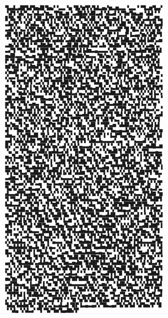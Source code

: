 ▜▄▟▃▟█▜▟▜▅▟▊▜▅▞▝▃▃▝▅▝█▞▆▜▚▜▟▃▅▞▆▃▆▃▃▝▃▃▝▝▜▃▆▜▄▞▝▟▜▝▟▞▚▃▚▟▃▞▆▃▝▛▇▃▆▝▃▟█▟▞▟▉▃▟▝▟▃▟▝▞▜▅▜▅▃▅▝▟▟▝▝▊▜▙▝▊▝▞▟▝▟▊▃▙▜▚▜▛▞▛▟▝▃▛▜▞▟▊▝▞▝█▃▆▟▐▝▃▝▉▟▛▃▟▃▟▜▄▃▙▞▛▝▝▟▚▟▃▝▊▝▟▝▅▝▊▜▝▞▄▝▅▞▞▞▛▃▙▝▊▞▞▟█▝▚▝▛▟▚▃▙▜▄▟▃▟▞▞▚▃▚▜▛▟▇▞▄▝▛▞▞▝▊▜▅▟▄▜▟▟▞▜▙▞▜▃▃▟▛▝█▝█▃▚▞▞▞▄▜▞▟▊▝▊▛▐▟▚▟▐▜▟▟▜▜▃▃▞▞▆▃▛▞▟▝▉▟▄▞▃▞▛▝▐▃▃▛▐▃▄▞▆▞▟▜▞▜▝▝▆▞▟▛▇▜▃▟▅▛▇▞▄▟▟▞▃▟▉▟▊▞▜▃▜▞▝▝▊▞▙▛▐▟█▃▆▝▟▟▐▟▛▃▅▃▆▞▟▝▉▟▝▝▚▟▇▟▆▝▄▝▃▟▊▟▊▟▅▟▜▃▞▃▙▝▆▟▇▞▜▝█▞▜▞▞▃▅▞▃▃▞▜▝▜▄▞▜▟▝▝█▜▝▜▄▟▉▝█▜▞▟▐▟▆▃▄▃▃▃▚▞▚▃▄▝▆▃▙▟▅▛▇▜▟▟▅▟▉▃▃▝▅▃▅▝▇▜▙▟▃▞▄▝▉▛▇▟▇▞▅▃▃▝▇▞▅▞▞▜▙▛▐▞▜▃▟▃▆▟▜▞▛▝▊▟▛▜▅▃▞▜▛▜▟▜▝▟▆▜▜▝▜▃▞▞▃▟▝▝▇▝▄▝▝▟█▃▞▝▊▜▞▞▟▞▛▟▆▛▇▟▝▝▐▟▆▟▜▝▇▞▚▃▞▟▄▃▝▝▇▝▅▜▝▟▝▟▆▞▃▟▊▛▐▃▞▜▅▝▝▟▜▟▄▞▅▟▛▝▄▞▝▝▅▜▞▞▙▞▚▜▞▟▊▜▙▞▜▜▙▜▛▝▃▜▚▟▚▟▟▜▙▝▃▞▅▞▜▝▅▞▃▃▜▝▚▞▄▞▙▝▚▃▙▝▃▟▐▟▇▞▞▟▞▃▙▞▚▛▇▝▅▝▞▛▐▜▃▟▇▝▝▃▛▃▆▝▝▝▆▝▛▜▟▜▝▃▞▞▜▝█▜▜▟▉▜▟▝▜▃▙▝▜▟▄▝█▝▃▟▐▝▅▜▝▟▜▝▜▟▊▞▝▜▄▝▝▟▃▛▐▝▆▝▟▞▟▜▅▝▛▟▆▞▚▟▆▜▙▃▅▜▞▃▚▃▙▜▅▟▞▟█▟▛▞▙▛▇▜▛▝▄▝▆▟▞▟▆▝▝▝▛▟▚▝█▝▆▟▃▞▄▃▚▟▞▜▝▟▅▟▇▃▙▜▜▃▝▝▞▞▝▟▐▃▚▟▉▃▆▟▆▝▐▞▛▜▙▃▄▞▃▜▛▜▟▝▚▝▞▜▃▟█▜▟▝▃▝▉▝▛▝▟▃▜▞▅▜▟▟▃▝▆▜▞▝▞▜▞▃▅▃▝▜▃▃▚▝▃▜▞▟▞▛▇▟▝▟▞▝▃▞▆▃▟▟▉▟▚▃▚▟▐▃▚▞▅▝▚▝▜▝▇▃▙▟▚▜▞▜▞▜▛▝▄▞▟▞▝▞▙▜▚▝▅▞▚▟▛▃▞▞▜▜▃▞▜▝▄▟▄▃▞▃▝▛▇▞▞▟▞▝▛▟▞▞▝▟▊▝▄▞▞▜▃▝▟▃▟▟▜▞▃▃▛▞▜▝█▟▝▟▚▜▜▛▐▝▅▝▃▟▜▝▝▟▅▝▛▟▞▞▞▟▆▞▃▟▐▛▇▝▛▜▚▝▛▃▙▜▝▟▊▜▚▃▝▜▛▟▇▞▅▞▜▞▞▜▙▞▆▃▜▝▅▝▜▞▚▝▄▛▇▝▜▃▛▟▝▟▉▃▝▟▉▝▝▜▛▃▅▝▟▟▉▃▚▃▚▝▇▟▐▟▟▝▝▜▅▞▙▞▞▝▝▛▐▝▞▜▛▝▅▃▝▝▞▜▝▃▞▟▟▞▝▜▄▃▄▃▙▜▛▞▛▞▝▟▟▞▅▟▅▃▝▞▅▜▙▟▊▝▊▞▃▟▐▟▞▝▞▝▄▜▞▜▚▞▟▛▐▝▐▃▛▜▄▞▙▃▝▞▝▟▆▛▐▟▄▟▝▟▟▞▟▟▇▝▜▟▛▟▅▝▛▝▊▝▃▜▜▜▝▟▆▃▙▃▃▃▞▃▄▝▚▝▚▃▃▟▝▃▜▝▉▞▝▃▚▜▚▝▞▝▜▜▟▞▅▞▃▟▝▞▟▞▄▃▃▟▝▃▝▟▝▝▃▝▐▃▜▃▞▞▛▃▆▟█▃▆▝▄▝▄▝▛▜▅▃▞▟▉▞▄▟▟▃▞▟▝▝▉▟█▝▜▞▄▝▝▞▆▟▊▜▝▟▊▜▝▃▜▜▃▃▄▃▅▃▜▃▆▞▅▛▐▟▅▝▊▛▐▝▇▜▝▟▄▜▃▞▚▃▜▝▊▃▆▝█▃▟▜▜▝▚▝▐▝▛▞▚▜▛▞▞▞▃▝▚▟▉▝▆▃▙▝▐▝▃▟█▝▛▟▉▟█▞▜▝▊▞▛▃▅▝▊▝█▜▟▜▄▞▝▜▄▝█▟▆▃▆▟▝▝▆▃▆▟▟▟▜▝▄▟▚▝▃▛▐▞▆▝▆▃▙▜▃▟▅▝▛▜▜▜▟▟▛▃▚▝▆▜▙▛▐▜▚▜▄▜▃▞▚▟█▟▚▝█▜▜▟▐▞▟▝▟▟▆▝▜▞▚▝▜▝▐▟▄▞▞▃▙▝▜▟▉▜▜▝▇▃▃▟▆▃▜▝▉▟▜▟▜▞▟▞▛▟▚▃▃▃▚▃▆▞▙▟▝▟▊▟▃▞▚▃▅▜▙▜▃▜▅▝▚▃▃▝▆▞▜▃▄▞▞▜▞▃▄▝▚▃▜▃▄▞▟▃▛▃▟▝▅▃▚▜▛▃▜▟▚▞▅▝▝▞▙▟▜▛▐▞▝▞▛▜▄▜▞▃▞▃▆▃▄▞▃▝▉▝▄▝▞▜▜▞▚▝▐▟▐▃▝▟▛▜▃▝▝▝▉▜▜▜▃▝▅▜▚▃▛▃▟▃▃▟▜▜▄▟▅▝▞▟▃▞▞▝▝▞▅▜▙▞▄▟▞▞▙▜▚▝▇▃▚▝▜▟▄▜▚▃▃▜▜▟▇▝▆▜▝▜▄▞▃▟▛▞▛▃▝▜▄▟▞▞▄▞▜▟▉▜▟▟▄▃▄▝▅▞▞▜▅▛▇▟▃▞▟▞▟▞▜▟█▜▙▟▃▃▛▝▞▜▞▜▝▃▜▝▆▛▐▃▝▜▜▞▄▝▝▟▄▝▜▞▆▝▟▛▇▟█▜▛▟▉▜▙▃▞▃▃▝▅▝▟▟▉▃▜▟█▃▟▝▅▝▆▞▙▝▟▞▟▝█▟▆▞▅▟▛▃▝▞▜▟▄▃▞▜▛▝▐▝▐▜▙▞▆▃▛▜▟▃▜▜▄▜▅▝▊▞▙▟▊▜▙▝▜▝▚▞▞▜▙▜▄▃▟▟▉▃▄▟▞▞▚▟▝▝▃▜▟▝▟▝▄▃▛▟▐▞▆▝▞▟▊▜▅▝▛▝▐▃▆▝▚▝▉▝▊▃▛▃▜▜▅▝▊▞▝▝▐▞▜▃▅▜▃▜▜▃▆▜▝▝▜▞▚▟▝▟▉▜▅▃▃▜▅▞▙▃▟▞▅▜▛▜▄▞▆▟▇▟█▝▐▞▞▟▛▞▃▟▊▟▇▛▐▟▆▝▝▃▚▞▙▃▃▝▇▟▄▜▜▞▙▝▛▟▃▟▅▟▄▞▙▃▙▜▜▃▙▝▛▜▅▝▇▜▅▃▝▟▜▞▝▝▛▝▃▟▃▝▇▜▚▃▛▃▜▝█▞▙▝▞▟▊▝▟▜▝▟▆▟▄▜▝▝█▞▃▜▚▞▜▞▙▞▆▃▞▞▙▟▟▃▝▞▚▞▜▞▜▝▄▃▃▝▅▟▝▝▅▟▅▟▝▜▙▞▄▜▃▛▇▟▄▛▐▜▟▃▃▃▅▜▙▝▅▟▟▟▟▞▅▃▙▝▊▞▄▃▝▞▟▝▊▝█▞▙▟▊▜▄▟▅▟▉▟▜▃▚▟█▟▜▞▝▝▞▜▝▟█▃▝▟▉▟▝▛▐▝▜▃▙▝▄▝▝▃▅▝▜▃▅▃▙▟▅▃▄▃▚▃▝▝▟▜▟▞▟▝▆▃▟▝▛▃▟▝▝▞▅▝▄▜▙▝▊▜▚▝▆▃▞▜▙▝▇▟▊▟▊▞▞▛▇▟▉▞▃▟▐▝█▝▆▝▃▟▜▝▇▞▝▝▄▞▙▝█▃▆▟▞▃▟▟▅▟▚▝▃▜▅▃▅▟▆▝▉▟█▛▐▟▄▞▙▟▇▟▞▜▟▝▝▟▝▟▃▞▛▃▚▝▞▞▝▜▙▃▜▃▚▝▟▜▙▞▆▛▇▟▜▝▃▜▚▜▛▞▅▟█▞▅▟█▝█▟▊▃▚▃▄▛▇▜▚▟▝▝▄▟▜▝▅▝▄▞▙▃▅▝▃▞▃▟▃▞▝▝▃▃▆▝▚▃▟▜▜▝▉▝▇▟▉▝▝▝▚▟▇▟▅▞▆▞▜▝▄▟▝▛▇▝▝▃▛▜▄▞▆▛▇▛▇▟▉▝▇▞▚▛▇▟▞▜▃▟▐▝▟▜▜▝█▃▙▟▜▃▟▜▙▃▄▝▐▃▄▛▐▝▅▝▉▝▟▞▙▃▃▃▃▞▙▞▞▃▅▞▃▝▐▟█▞▅▃▙▝▞▟▟▞▙▟▛▟▐▟▝▝▜▟▉▞▞▜▙▃▆▃▜▟▊▃▝▝▇▟▚▜▙▞▃▜▛▝▅▝▚▃▜▜▄▃▙▞▜▝▐▜▄▝▜▜▜▟▐▝▉▟█▟▞▝▆▃▛▞▞▛▐▃▛▞▄▃▅▝▄▛▇▃▝▜▃▞▜▃▆▞▜▝▟▝▆▜▃▟▞▝▃▞▃▟▞▃▆▝▃▞▚▃▛▜▜▝▝▝▇▝▅▜▞▟█▝▉▟▅▝▚▟▐▜▃▜▝▞▛▝▅▝▚▜▜▟▄▜▟▟▅▜▞▝█▞▛▃▚▃▟▃▟▝▉▛▐▃▄▃▄▞▞▜▙▃▄▞▜▞▅▜▟▝▟▜▅▞▛▝▉▝▝▟▄▝▞▟▃▞▝▜▝▜▞▜▅▜▄▟▇▞▛
